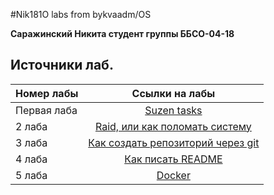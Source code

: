 #Nik181O labs from bykvaadm/OS

**Саражинский Никита студент группы ББСО-04-18**

## Источники лаб.

| Номер лабы	| Ссылки на лабы	|
| ------------- |:---------------------:|
| Первая лаба	|[Suzen tasks](https://github.com/bykvaadm/OS/tree/master/admin/lab1)|
| 2 лаба	|[Raid, или как поломать систему](https://github.com/bykvaadm/OS/tree/master/admin/lab2)|
| 3 лаба	|[Как создать репозиторий через git](https://github.com/bykvaadm/OS/tree/master/admin/lab3)|
| 4 лаба|[Как писать README](https://github.com/bykvaadm/OS/tree/master/admin/lab4)|
| 5 лаба|[Docker](https://github.com/bykvaadm/OS/tree/master/devops/docker/lab1)|
